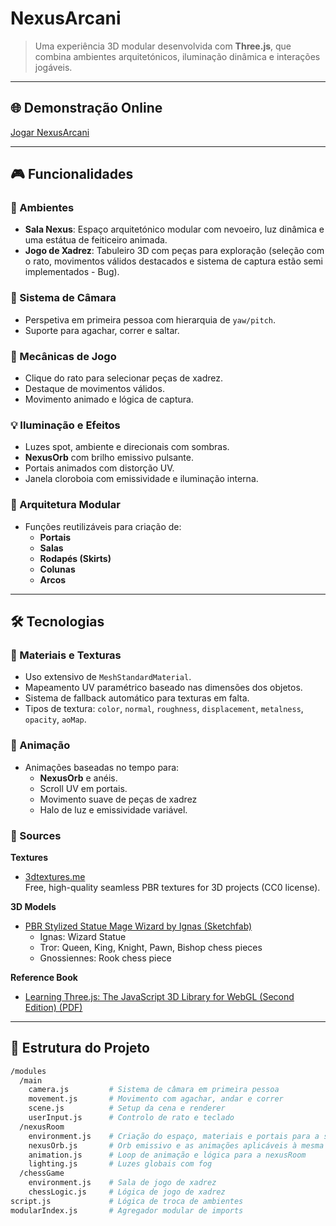 # NexusArcani

> Uma experiência 3D modular desenvolvida com **Three.js**, que combina ambientes arquitetónicos, iluminação dinâmica e interações jogáveis.

---

## 🌐 Demonstração Online
[Jogar NexusArcani](https://joaopnvieira.github.io/NexusArcani/)

---

## 🎮 Funcionalidades

### 🏰 Ambientes
- **Sala Nexus**: Espaço arquitetónico modular com nevoeiro, luz dinâmica e uma estátua de feiticeiro animada.
- **Jogo de Xadrez**: Tabuleiro 3D com peças para exploração (seleção com o rato, movimentos válidos destacados e sistema de captura estão semi implementados - Bug).

### 🎥 Sistema de Câmara
- Perspetiva em primeira pessoa com hierarquia de `yaw/pitch`.
- Suporte para agachar, correr e saltar.

### 🧠 Mecânicas de Jogo
- Clique do rato para selecionar peças de xadrez.
- Destaque de movimentos válidos.
- Movimento animado e lógica de captura.

### 💡 Iluminação e Efeitos
- Luzes spot, ambiente e direcionais com sombras.
- **NexusOrb** com brilho emissivo pulsante.
- Portais animados com distorção UV.
- Janela cloroboia com emissividade e iluminação interna.

### 🧱 Arquitetura Modular
- Funções reutilizáveis para criação de:
  - **Portais**
  - **Salas**
  - **Rodapés (Skirts)**
  - **Colunas**
  - **Arcos**

---

## 🛠️ Tecnologias

### 🎨 Materiais e Texturas
- Uso extensivo de `MeshStandardMaterial`.
- Mapeamento UV paramétrico baseado nas dimensões dos objetos.
- Sistema de fallback automático para texturas em falta.
- Tipos de textura: `color`, `normal`, `roughness`, `displacement`, `metalness`, `opacity`, `aoMap`.

### 🔁 Animação
- Animações baseadas no tempo para:
  - **NexusOrb** e anéis.
  - Scroll UV em portais.
  - Movimento suave de peças de xadrez
  - Halo de luz e emissividade variável.

### 🔁 Sources

**Textures**  
- [3dtextures.me](https://3dtextures.me/)  
  Free, high-quality seamless PBR textures for 3D projects (CC0 license).

**3D Models**  
- [PBR Stylized Statue Mage Wizard by Ignas (Sketchfab)](https://sketchfab.com/3d-models/pbr-stylized-statue-mage-wizard-f0293fab679e44d1bfa38798e06db307)  
  - Ignas: Wizard Statue  
  - Tror: Queen, King, Knight, Pawn, Bishop chess pieces  
  - Gnossiennes: Rook chess piece  

**Reference Book**  
- [Learning Three.js: The JavaScript 3D Library for WebGL (Second Edition) (PDF)](https://aitskadapa.ac.in/e-books/CSE/JAVA/Learning%20Three.js_%20The%20JavaScript%203D%20Library%20for%20WebGL%20-%20Second%20Edition%20(%20PDFDrive%20).pdf)
---

## 📁 Estrutura do Projeto

```bash
/modules
  /main
    camera.js         # Sistema de câmara em primeira pessoa
    movement.js       # Movimento com agachar, andar e correr
    scene.js          # Setup da cena e renderer
    userInput.js      # Controlo de rato e teclado
  /nexusRoom
    environment.js    # Criação do espaço, materiais e portais para a sala principal (Nexus Room)
    nexusOrb.js       # Orb emissivo e as animações aplicáveis à mesma
    animation.js      # Loop de animação e lógica para a nexusRoom
    lighting.js       # Luzes globais com fog
  /chessGame
    environment.js    # Sala de jogo de xadrez
    chessLogic.js     # Lógica de jogo de xadrez
script.js             # Lógica de troca de ambientes
modularIndex.js       # Agregador modular de imports
